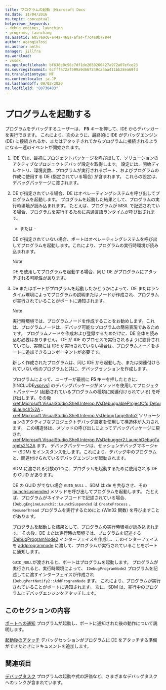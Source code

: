 ```yaml
---
title: プログラムの起動 |Microsoft Docs
ms.date: 11/04/2016
ms.topic: conceptual
helpviewer_keywords:
- debug engines, launching
- programs, launching
ms.assetid: 6857e9c6-e44a-468a-afa4-f7c4a0b77844
author: acangialosi
ms.author: anthc
manager: jillfra
ms.workload:
- vssdk
ms.openlocfilehash: bf638e0c96c7df1de2650260427a972a07efce23
ms.sourcegitcommit: 6cfffa72af599a9d667249caaaa411bb28ea69fd
ms.translationtype: MT
ms.contentlocale: ja-JP
ms.lasthandoff: 09/02/2020
ms.locfileid: "80738483"
---
```

# <a name="launch-a-program"></a>プログラムを起動する
プログラムをデバッグするユーザーは、 **F5** キーを押して、IDE からデバッガーを実行できます。 これにより、次のように、最終的に IDE がデバッグエンジン (DE) に接続されるか、またはアタッチされてからプログラムに接続されるようになる一連のイベントが開始されます。

1. IDE では、最初にプロジェクトパッケージを呼び出して、ソリューションのアクティブなプロジェクトデバッグ設定を取得します。 設定には、開始ディレクトリ、環境変数、プログラムが実行されるポート、およびプログラムの作成に使用する DE (指定されている場合) が含まれます。 これらの設定は、デバッグパッケージに渡されます。

2. DE が指定されている場合、DE はオペレーティングシステムを呼び出してプログラムを起動します。 プログラムを起動した結果として、プログラムの実行時環境が読み込まれます。 たとえば、プログラムが MSIL で記述されている場合、プログラムを実行するために共通言語ランタイムが呼び出されます。

    - または -

    DE が指定されていない場合、ポートはオペレーティングシステムを呼び出してプログラムを起動します。これにより、プログラムの実行時環境が読み込まれます。

   > [!NOTE]
   > DE を使用してプログラムを起動する場合、同じ DE がプログラムにアタッチされる可能性があります。

3. De またはポートがプログラムを起動したかどうかによって、DE またはランタイム環境によってプログラムの説明またはノードが作成され、プログラムが実行されていることがポートに通知されます。

   > [!NOTE]
   > 実行時環境では、プログラムノードを作成することをお勧めします。これは、プログラムノードは、デバッグ可能なプログラムの簡易表現であるためです。 プログラムノードを作成および登録するためだけに、DE 全体を読み込む必要はありません。 DE が IDE のプロセスで実行されるように設計されていても、実際には IDE が実行されていない場合は、プログラムノードをポートに追加できるコンポーネントが必要です。

   新しく作成されたプログラムは、同じ IDE から起動した、または関連付けられていない他のプログラムと共に、デバッグセッションを作成します。

   プログラムによって、ユーザーが最初に **F5 キー**を押したときに、 [!INCLUDE[vsprvs](../../code-quality/includes/vsprvs_md.md)] のデバッグパッケージがメソッドを使用してプロジェクトパッケージ (起動されているプログラムの種類に関連付けられている) を呼び出します。その後 <xref:Microsoft.VisualStudio.Shell.Interop.IVsDebuggableProjectCfg.DebugLaunch%2A> 、 <xref:Microsoft.VisualStudio.Shell.Interop.VsDebugTargetInfo2> ソリューションのアクティブなプロジェクトデバッグ設定を使用して構造体が入力されます。 この構造体は、メソッドの呼び出しによってデバッグパッケージに戻され <xref:Microsoft.VisualStudio.Shell.Interop.IVsDebugger2.LaunchDebugTargets2%2A> ます。 デバッグパッケージは、セッションデバッグマネージャー (SDM) をインスタンス化します。これにより、デバッグ中のプログラムと、関連付けられているデバッグエンジンが起動されます。

   SDM に渡される引数の1つに、プログラムを起動するために使用される DE の GUID があります。

   DE の GUID がでない場合 `GUID_NULL` 、SDM は de を共存させ、その [launchsuspended](../../extensibility/debugger/reference/idebugenginelaunch2-launchsuspended.md) メソッドを呼び出してプログラムを起動します。 たとえば、プログラムがネイティブコードで記述されている場合、 `IDebugEngineLaunch2::LaunchSuspended` は `CreateProcess` 、 `ResumeThread` プログラムを実行するためにと (Win32 関数) を呼び出すことがあります。

   プログラムを起動した結果として、プログラムの実行時環境が読み込まれます。 その後、DE または実行時の環境では、プログラムを記述する [IDebugProgramNode2](../../extensibility/debugger/reference/idebugprogramnode2.md) インターフェイスを作成し、このインターフェイスを [addprogramnode](../../extensibility/debugger/reference/idebugportnotify2-addprogramnode.md) に渡して、プログラムが実行されていることをポートに通知します。

   `GUID_NULL`が渡されると、ポートはプログラムを起動します。 プログラムが実行されると、実行時環境によって、 `IDebugProgramNode2` プログラムを記述してに渡すインターフェイスが作成され `IDebugPortNotify2::AddProgramNode` ます。 これにより、プログラムが実行されていることがポートに通知されます。 次に、SDM は、実行中のプログラムにデバッグエンジンをアタッチします。

## <a name="in-this-section"></a>このセクションの内容
 [ポートへの通知](../../extensibility/debugger/notifying-the-port.md) プログラムが起動し、ポートに通知された後の動作について説明します。

 [起動後のアタッチ](../../extensibility/debugger/attaching-after-a-launch.md) デバッグセッションがプログラムに DE をアタッチする準備ができたときにドキュメントを追加します。

## <a name="related-sections"></a>関連項目
 [デバッグタスク](../../extensibility/debugger/debugging-tasks.md) プログラムの起動や式の評価など、さまざまなデバッグタスクへのリンクが含まれています。
